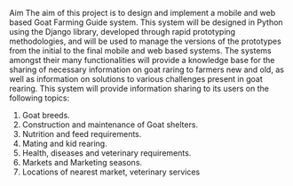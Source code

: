 Aim
The aim of this project is to design and implement a mobile and web based Goat Farming Guide system. This system will be designed in Python using the Django library, developed through rapid prototyping methodologies, and will be used to manage the versions of the prototypes from the initial to the final mobile and web based systems. The systems amongst their many functionalities will provide a knowledge base for the sharing of necessary information on goat raring to farmers new and old, as well as information on solutions to various challenges present in goat rearing. This system will provide information sharing to its users on the following topics:
1. Goat breeds.
2. Construction and maintenance of Goat shelters.
3. Nutrition and feed requirements.
4. Mating and kid rearing.
5. Health, diseases and veterinary requirements.
6. Markets and Marketing seasons.
7. Locations of nearest market, veterinary services 
